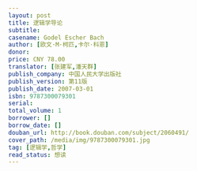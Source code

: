 ```yaml
---
layout: post
title: 逻辑学导论
subtitle:
casename: Godel Escher Bach
author: [欧文·M·柯匹,卡尔·科恩]
donor: 
price: CNY 78.00
translator: [张建军,潘天群]
publish_company: 中国人民大学出版社
publish_version: 第11版
publish_date: 2007-03-01
isbn: 9787300079301
serial: 
total_volume: 1
borrower: []
borrow_date: []
douban_url: http://book.douban.com/subject/2060491/
cover_path: /media/img/9787300079301.jpg
tag: [逻辑学,哲学]
read_status: 想读
---
```

